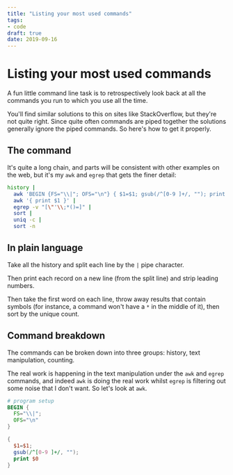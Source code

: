 ```yaml
---
title: "Listing your most used commands"
tags:
- code
draft: true
date: 2019-09-16
---
```


# Listing your most used commands

A fun little command line task is to retrospectively look back at all the commands you run to which you use all the time.

You'll find similar solutions to this on sites like StackOverflow, but they're not quite right. Since quite often commands are piped together the solutions generally ignore the piped commands. So here's how to get it properly.

<!--more-->

## The command

It's quite a long chain, and parts will be consistent with other examples on the web, but it's my `awk` and `egrep` that gets the finer detail:

```bash
history |
  awk 'BEGIN {FS="\\|"; OFS="\n"} { $1=$1; gsub(/^[0-9 ]+/, ""); print $0 }' |
  awk '{ print $1 }' |
  egrep -v "[\"'\\;*()=]" |
  sort |
  uniq -c |
  sort -n
```

## In plain language

Take all the history and split each line by the `|` pipe character.

Then print each record on a new line (from the split line) and strip leading numbers.

Then take the first word on each line, throw away results that contain symbols (for instance, a command won't have a `*` in the middle of it), then sort by the unique count.

## Command breakdown

The commands can be broken down into three groups: history, text manipulation, counting.

The real work is happening in the text manipulation under the `awk` and `egrep` commands, and indeed `awk` is doing the real work whilst `egrep` is filtering out some noise that I don't want. So let's look at `awk`.


```awk
# program setup
BEGIN {
  FS="\\|";
  OFS="\n"
}

{
  $1=$1;
  gsub(/^[0-9 ]+/, "");
  print $0
}
```
